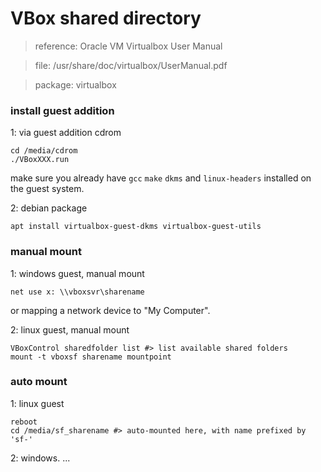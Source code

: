 VBox shared directory
===

> reference: Oracle VM Virtualbox User Manual  

> file: /usr/share/doc/virtualbox/UserManual.pdf   

> package: virtualbox

### install guest addition

1: via guest addition cdrom
```
cd /media/cdrom
./VBoxXXX.run
```
make sure you already have `gcc` `make` `dkms` and `linux-headers` installed on the guest system.

2: debian package
```
apt install virtualbox-guest-dkms virtualbox-guest-utils
```

### manual mount

1: windows guest, manual mount
```
net use x: \\vboxsvr\sharename
```
or mapping a network device to "My Computer".

2: linux guest, manual mount
```
VBoxControl sharedfolder list #> list available shared folders
mount -t vboxsf sharename mountpoint
```

### auto mount

1: linux guest
```
reboot
cd /media/sf_sharename #> auto-mounted here, with name prefixed by 'sf-'
```

2: windows.  ...  
